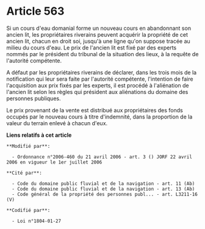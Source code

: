# Article 563

Si un cours d'eau domanial forme un nouveau cours en abandonnant son ancien lit, les propriétaires riverains peuvent acquérir
la propriété de cet ancien lit, chacun en droit soi, jusqu'à une ligne qu'on suppose tracée au milieu du cours d'eau. Le prix
de l'ancien lit est fixé par des experts nommés par le président du tribunal de la situation des lieux, à la requête de
l'autorité compétente.

A défaut par les propriétaires riverains de déclarer, dans les trois mois de la notification qui leur sera faite par
l'autorité compétente, l'intention de faire l'acquisition aux prix fixés par les experts, il est procédé à l'aliénation de
l'ancien lit selon les règles qui président aux aliénations du domaine des personnes publiques.

Le prix provenant de la vente est distribué aux propriétaires des fonds occupés par le nouveau cours à titre d'indemnité,
dans la proportion de la valeur du terrain enlevé à chacun d'eux.

**Liens relatifs à cet article**

	**Modifié par**:

	  - Ordonnance n°2006-460 du 21 avril 2006 - art. 3 () JORF 22 avril 2006 en vigueur le 1er juillet 2006

	**Cité par**:

	  - Code du domaine public fluvial et de la navigation - art. 11 (Ab)
	  - Code du domaine public fluvial et de la navigation - art. 13 (Ab)
	  - Code général de la propriété des personnes publ... - art. L3211-16 (V)

	**Codifié par**:

	  - Loi n°1804-01-27
